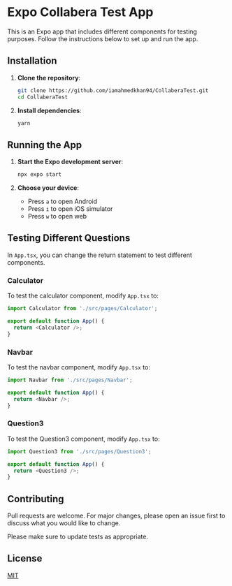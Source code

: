 # Expo Collabera Test App

This is an Expo app that includes different components for testing purposes. Follow the instructions below to set up and run the app.

## Installation

1. **Clone the repository**:
    ```sh
    git clone https://github.com/iamahmedkhan94/CollaberaTest.git
    cd CollaberaTest
    ```

2. **Install dependencies**:
    ```sh
    yarn
    ```

## Running the App

1. **Start the Expo development server**:
    ```sh
    npx expo start
    ```

2. **Choose your device**:
    - Press `a` to open Android
    - Press `i` to open iOS simulator
    - Press `w` to open web

## Testing Different Questions

In `App.tsx`, you can change the return statement to test different components. 

### Calculator

To test the calculator component, modify `App.tsx` to:
```typescript
import Calculator from './src/pages/Calculator';

export default function App() {
  return <Calculator />;
}
```

### Navbar

To test the navbar component, modify `App.tsx` to:
```typescript
import Navbar from './src/pages/Navbar';

export default function App() {
  return <Navbar />;
}
```
### Question3

To test the Question3 component, modify `App.tsx` to:
```typescript
import Question3 from './src/pages/Question3';

export default function App() {
  return <Question3 />;
}
```
## Contributing

Pull requests are welcome. For major changes, please open an issue first
to discuss what you would like to change.

Please make sure to update tests as appropriate.

## License

[MIT](https://choosealicense.com/licenses/mit/)